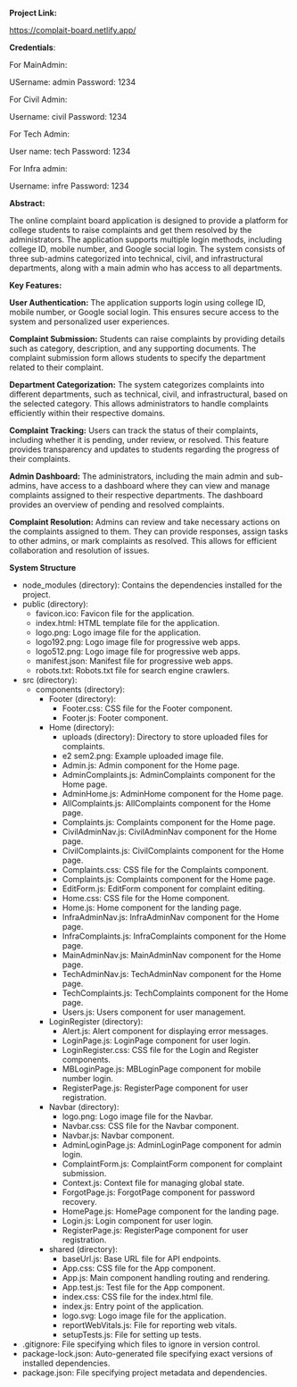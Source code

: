 **Project Link:**

https://complait-board.netlify.app/

**Credentials**:

For MainAdmin:

USername: admin
Password: 1234

For Civil Admin:

Username: civil
Password: 1234

For Tech Admin:

User name: tech
Password: 1234

For Infra admin:

Username: infre
Password: 1234

**Abstract:**

The online complaint board application is designed to provide a platform for college students to raise complaints and get them resolved by the administrators. The application supports multiple login methods, including college ID, mobile number, and Google social login. The system consists of three sub-admins categorized into technical, civil, and infrastructural departments, along with a main admin who has access to all departments.


**Key Features:**

**User Authentication:** The application supports login using college ID, mobile number, or Google social login. This ensures secure access to the system and personalized user experiences.

**Complaint Submission:** Students can raise complaints by providing details such as category, description, and any supporting documents. The complaint submission form allows students to specify the department related to their complaint.

**Department Categorization:** The system categorizes complaints into different departments, such as technical, civil, and infrastructural, based on the selected category. This allows administrators to handle complaints efficiently within their respective domains.

**Complaint Tracking:** Users can track the status of their complaints, including whether it is pending, under review, or resolved. This feature provides transparency and updates to students regarding the progress of their complaints.

**Admin Dashboard:** The administrators, including the main admin and sub-admins, have access to a dashboard where they can view and manage complaints assigned to their respective departments. The dashboard provides an overview of pending and resolved complaints.

**Complaint Resolution:** Admins can review and take necessary actions on the complaints assigned to them. They can provide responses, assign tasks to other admins, or mark complaints as resolved. This allows for efficient collaboration and resolution of issues.



**System Structure**

- node_modules (directory): Contains the dependencies installed for the project.
- public (directory):
  - favicon.ico: Favicon file for the application.
  - index.html: HTML template file for the application.
  - logo.png: Logo image file for the application.
  - logo192.png: Logo image file for progressive web apps.
  - logo512.png: Logo image file for progressive web apps.
  - manifest.json: Manifest file for progressive web apps.
  - robots.txt: Robots.txt file for search engine crawlers.
- src (directory):
  - components (directory):
    - Footer (directory):
      - Footer.css: CSS file for the Footer component.
      - Footer.js: Footer component.
    - Home (directory):
      - uploads (directory): Directory to store uploaded files for complaints.
      - e2 sem2.png: Example uploaded image file.
      - Admin.js: Admin component for the Home page.
      - AdminComplaints.js: AdminComplaints component for the Home page.
      - AdminHome.js: AdminHome component for the Home page.
      - AllComplaints.js: AllComplaints component for the Home page.
      - Complaints.js: Complaints component for the Home page.
      - CivilAdminNav.js: CivilAdminNav component for the Home page.
      - CivilComplaints.js: CivilComplaints component for the Home page.
      - Complaints.css: CSS file for the Complaints component.
      - Complaints.js: Complaints component for the Home page.
      - EditForm.js: EditForm component for complaint editing.
      - Home.css: CSS file for the Home component.
      - Home.js: Home component for the landing page.
      - InfraAdminNav.js: InfraAdminNav component for the Home page.
      - InfraComplaints.js: InfraComplaints component for the Home page.
      - MainAdminNav.js: MainAdminNav component for the Home page.
      - TechAdminNav.js: TechAdminNav component for the Home page.
      - TechComplaints.js: TechComplaints component for the Home page.
      - Users.js: Users component for user management.
    - LoginRegister (directory):
      - Alert.js: Alert component for displaying error messages.
      - LoginPage.js: LoginPage component for user login.
      - LoginRegister.css: CSS file for the Login and Register components.
      - MBLoginPage.js: MBLoginPage component for mobile number login.
      - RegisterPage.js: RegisterPage component for user registration.
    - Navbar (directory):
      - logo.png: Logo image file for the Navbar.
      - Navbar.css: CSS file for the Navbar component.
      - Navbar.js: Navbar component.
      - AdminLoginPage.js: AdminLoginPage component for admin login.
      - ComplaintForm.js: ComplaintForm component for complaint submission.
      - Context.js: Context file for managing global state.
      - ForgotPage.js: ForgotPage component for password recovery.
      - HomePage.js: HomePage component for the landing page.
      - Login.js: Login component for user login.
      - RegisterPage.js: RegisterPage component for user registration.
    - shared (directory):
      - baseUrl.js: Base URL file for API endpoints.
      - App.css: CSS file for the App component.
      - App.js: Main component handling routing and rendering.
      - App.test.js: Test file for the App component.
      - index.css: CSS file for the index.html file.
      - index.js: Entry point of the application.
      - logo.svg: Logo image file for the application.
      - reportWebVitals.js: File for reporting web vitals.
      - setupTests.js: File for setting up tests.
- .gitignore: File specifying which files to ignore in version control.
- package-lock.json: Auto-generated file specifying exact versions of installed dependencies.
- package.json: File specifying project metadata and dependencies.
